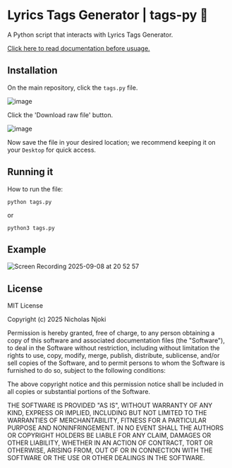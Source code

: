 # Lyrics Tags Generator | tags-py 🐍

A Python script that interacts with Lyrics Tags Generator.

[Click here to read documentation before usuage.](https://github.com/alsonick/lyrics-tags-generator-docs)

## Installation

On the main repository, click the `tags.py` file.

![image](https://github.com/user-attachments/assets/18e6c07c-214e-47b3-874b-7d16679e545d)

Click the 'Download raw file' button.

![image](https://github.com/user-attachments/assets/6a43a909-80a8-4ac4-bc4a-a4e7e4cdb952)

Now save the file in your desired location; we recommend keeping it on your `Desktop` for quick access.

## Running it

How to run the file:

```
python tags.py
```

or

```
python3 tags.py
```

## Example

![Screen Recording 2025-09-08 at 20 52 57](https://github.com/user-attachments/assets/16185cbe-4655-4a9b-b563-2c532b95c0dd)

## License

MIT License

Copyright (c) 2025 Nicholas Njoki

Permission is hereby granted, free of charge, to any person obtaining a copy
of this software and associated documentation files (the "Software"), to deal
in the Software without restriction, including without limitation the rights
to use, copy, modify, merge, publish, distribute, sublicense, and/or sell
copies of the Software, and to permit persons to whom the Software is
furnished to do so, subject to the following conditions:

The above copyright notice and this permission notice shall be included in all
copies or substantial portions of the Software.

THE SOFTWARE IS PROVIDED "AS IS", WITHOUT WARRANTY OF ANY KIND, EXPRESS OR
IMPLIED, INCLUDING BUT NOT LIMITED TO THE WARRANTIES OF MERCHANTABILITY,
FITNESS FOR A PARTICULAR PURPOSE AND NONINFRINGEMENT. IN NO EVENT SHALL THE
AUTHORS OR COPYRIGHT HOLDERS BE LIABLE FOR ANY CLAIM, DAMAGES OR OTHER
LIABILITY, WHETHER IN AN ACTION OF CONTRACT, TORT OR OTHERWISE, ARISING FROM,
OUT OF OR IN CONNECTION WITH THE SOFTWARE OR THE USE OR OTHER DEALINGS IN THE
SOFTWARE.
